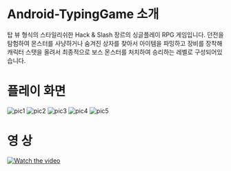 # Android-TypingGame 소개
탑 뷰 형식의 스타일리쉬한 Hack & Slash 장르의 싱글플레이 RPG 게임입니다. 던전을 탐험하여 몬스터를 사냥하거나 숨겨진 상자를 찾아서 아이템을 파밍하고 장비를 장착해 캐릭터 스탯을 올려서 최종적으로 보스 몬스터를 처치하여 승리하는 레벨로 구성되어있습니다.


# 플레이 화면
![pic1](https://user-images.githubusercontent.com/55690757/84866907-57fd2b00-b0b5-11ea-8f69-ae481701d0f1.jpg)
![pic2](https://user-images.githubusercontent.com/55690757/84866911-5895c180-b0b5-11ea-9ff6-3b5c4f80f854.jpg)
![pic3](https://user-images.githubusercontent.com/55690757/84866916-59c6ee80-b0b5-11ea-9e44-92818108da9a.jpg)
![pic4](https://user-images.githubusercontent.com/55690757/84866918-5a5f8500-b0b5-11ea-86b1-57cd4b4e6ac8.jpg)
![pic5](https://user-images.githubusercontent.com/55690757/84866923-5c294880-b0b5-11ea-88c9-aa1e42d742ba.jpg)


# 영 상
[![Watch the video](https://user-images.githubusercontent.com/55690757/85986631-88cf4f80-ba27-11ea-96fd-3fed904f38f1.JPG)](https://youtu.be/bXviHHXhk4w)
